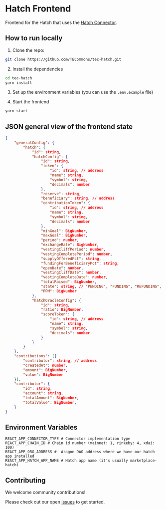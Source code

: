 # Hatch Frontend

Frontend for the Hatch that uses the [Hatch Connector](https://github.com/TECommons/hatch-connector). 

## How to run locally

1. Clone the repo:

```sh
git clone https://github.com/TECommons/tec-hatch.git
```

2. Install the dependencies

```sh
cd tec-hatch
yarn install
```

3. Set up the environment variables (you can use the `.env.example` file)

4. Start the frontend

```sh
yarn start
```

## JSON general view of the frontend state

```json
{
    "generalConfig": {
        "hatch": {
            "id": string,
            "hatchConfig": {
                "id": string,
                "token": {
                    "id": string, // address
                    "name": string,
                    "symbol": string,
                    "decimals": number
                },
                "reserve": string,
                "beneficiary": string, // address
                "contributionToken": {
                    "id": string, // address
                    "name": string,
                    "symbol": string,
                    "decimals": number
                },
                "minGoal": BigNumber,
                "maxGoal": BigNumber,
                "period": number,
                "exchangeRate": BigNumber,
                "vestingCliffPeriod": number,
                "vestingCompletePeriod": number,
                "supplyOfferedPct": string,
                "fundingForBeneficiaryPct": string,
                "openDate": number,
                "vestingCliffDate": number,
                "vestingCompleteDate": number,
                "totalRaised": BigNumber,
                "state": string, // "PENDING", "FUNDING", "REFUNDING", "GOAL_REACHED" or "CLOSED",
                "PPM": BigNumber
            },
            "hatchOracleConfig": {
                "id": string,
                "ratio": BigNumber,
                "scoreToken": {
                    "id": string, // address
                    "name": string,
                    "symbol": string,
                    "decimals": number
                }
            }
        }
    },
    "contributions": [{
        "contributor": string, // address
        "createdAt": number,
        "amount": BigNumber,
        "value": BigNumber
    }],
    "contributor": {
        "id": string,
        "account": string,
        "totalAmount": BigNumber,
        "totalValue": BigNumber,
    }
}
```

## Environment Variables

```
REACT_APP_CONNECTOR_TYPE # Connector implementation type
REACT_APP_CHAIN_ID # Chain id number (mainnet: 1, rinkeby: 4, xdai: 100)
REACT_APP_ORG_ADDRESS #  Aragon DAO address where we have our hatch app installed
REACT_APP_HATCH_APP_NAME # Hatch app name (it's usually marketplace-hatch)
```

## Contributing

We welcome community contributions!

Please check out our open [Issues](https://github.com/TECommons/tec-hatch/issues) to get started.